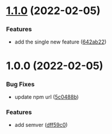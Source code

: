 # [1.1.0](https://github.com/linuxidefix/demo-vue-app/compare/1.0.0...1.1.0) (2022-02-05)


### Features

* add the single new feature ([642ab22](https://github.com/linuxidefix/demo-vue-app/commit/642ab222567011ac20646f38647de28b6d7524c4))

# 1.0.0 (2022-02-05)


### Bug Fixes

* update npm url ([5c0488b](https://github.com/linuxidefix/demo-vue-app/commit/5c0488bdb2722e4cf1204d76152eb2c5674af727))


### Features

* add semver ([dff59c0](https://github.com/linuxidefix/demo-vue-app/commit/dff59c0cd64c315559879dc1eb7e2449ec100bc5))

